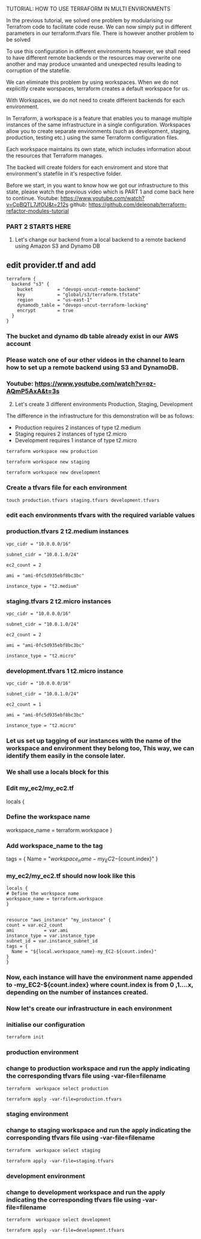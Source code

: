TUTORIAL:
HOW TO USE TERRAFORM IN MULTI ENVIRONMENTS

In the previous tutorial, we solved one problem by modularising our Terrafrom code to facilitate code reuse.
We can now simply put in different parameters in our terraform.tfvars file.
There is however another problem to be solved

To use this configuration in different environments however, we shall need to have different remote backends or the resources may overwrite one another and may produce unwanted and unexpected results leading to corruption of the statefile.

We can eliminate this problem by using workspaces.
When we do not explicitly create worspaces, terraform creates a default workspace for us.

With Workspaces, we do not need to create different backends for each environment.

In Terraform, a workspace is a feature that enables you to manage multiple instances of the same infrastructure in a single configuration. Workspaces allow you to create separate environments (such as development, staging, production, testing etc.) using the same Terraform configuration files.

Each workspace maintains its own state, which includes information about the resources that Terraform manages.

The backed will create folders for each enviroment and store that environment's statefile in it's respective folder. 

Before we start, in you want to know how we got our infrastructure to this state, please watch the previous video which is PART 1 and come back here to continue. 
Youtube: https://www.youtube.com/watch?v=CpBQTL7JfOU&t=212s
github: https://github.com/deleonab/terraform-refactor-modules-tutorial


### PART 2 STARTS HERE
1. Let's change our backend from a local backend to a remote backend using Amazon S3 and Dynamo DB

## edit provider.tf and add
```
terraform {
  backend "s3" {
    bucket         = "devops-uncut-remote-backend"
    key            = "global/s3/terraform.tfstate"
    region         = "us-east-1"
    dynamodb_table = "devops-uncut-terraform-locking"
    encrypt        = true
  }
}
```
### The bucket and dynamo db table already exist in our AWS account

### Please watch one of our other videos in the channel to learn how to set up a remote backend using S3 and DynamoDB.

### Youtube:  https://www.youtube.com/watch?v=oz-AQmP5AxA&t=3s

2. Let's create 3 different environments
Production, Staging, Development

The difference in the infrastructure for this demonstration will be as follows:
- Production requires 2 instances of type t2.medium
- Staging requires 2 instances of type t2.micro
- Development requires 1 instance of type t2.micro

```
terraform workspace new production
```
```
terraform workspace new staging
```
```
terraform workspace new development
```

### Create a tfvars file for each environment

```
touch production.tfvars staging.tfvars development.tfvars
```
### edit each environments tfvars with the required variable values

### production.tfvars    2 t2.medium instances
 ```
 vpc_cidr = "10.0.0.0/16"

subnet_cidr = "10.0.1.0/24"

ec2_count = 2

ami = "ami-0fc5d935ebf8bc3bc"

instance_type = "t2.medium"
 ```

 ### staging.tfvars     2 t2.micro instances
 ```
 vpc_cidr = "10.0.0.0/16"

subnet_cidr = "10.0.1.0/24"

ec2_count = 2

ami = "ami-0fc5d935ebf8bc3bc"

instance_type = "t2.micro"
 ```

 ### development.tfvars   1 t2.micro instance

 ```
 vpc_cidr = "10.0.0.0/16"

subnet_cidr = "10.0.1.0/24"

ec2_count = 1

ami = "ami-0fc5d935ebf8bc3bc"

instance_type = "t2.micro"
 ```

 ### Let us set up tagging of our instances with the name of the workspace and environment they belong too, This way, we can identify them easily in the console later.

 ### We shall use a locals block for this 
 ### Edit my_ec2/my_ec2.tf

 locals {
  ### Define the workspace name
  workspace_name = terraform.workspace
}
### Add workspace_name to the tag
tags = {
    Name = "${workspace_name}-my_EC2-${count.index}"
  }

  ### my_ec2/my_ec2.tf should now look like this
  ```
  locals {
  # Define the workspace name
  workspace_name = terraform.workspace
}


resource "aws_instance" "my_instance" {
  count = var.ec2_count
  ami           = var.ami
  instance_type = var.instance_type
subnet_id = var.instance_subnet_id
  tags = {
    Name = "${local.workspace_name}-my_EC2-${count.index}"
  }
}

  ```
  ### Now, each instance will have the environment name appended to -my_EC2-${count.index} where count.index is from 0 ,1....x, depending on the number of instances created.

  ### Now let's create our infrastructure in each environment

### initialise our configuration
```
terraform init
```

### production environment
### change to production workspace and run the apply indicating the corresponding tfvars file using -var-file=filename
  ```
  terraform  workspace select production
  ```
  ```
  terraform apply -var-file=production.tfvars
  ```

### staging environment
### change to staging workspace and run the apply indicating the corresponding tfvars file using -var-file=filename
  ```
  terraform  workspace select staging
  ```
  ```
  terraform apply -var-file=staging.tfvars
  ```
### development environment
### change to development workspace and run the apply indicating the corresponding tfvars file using -var-file=filename
  ```
  terraform  workspace select development
  ```
  ```
  terraform apply -var-file=development.tfvars
  ```
